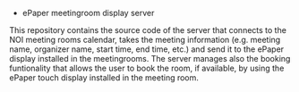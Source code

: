* ePaper meetingroom display server

This repository contains the source code of the server that connects to the NOI meeting rooms calendar, takes the meeting information (e.g. meeting name, organizer name, start time, end time, etc.) and send it to the ePaper display installed in the meetingrooms. The server manages also the booking funtionality that allows the user to book the room, if available, by using the ePaper touch display installed in the meeting room.
